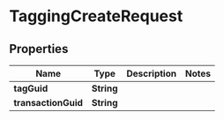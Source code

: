

# TaggingCreateRequest


## Properties

| Name | Type | Description | Notes |
|------------ | ------------- | ------------- | -------------|
|**tagGuid** | **String** |  |  |
|**transactionGuid** | **String** |  |  |



